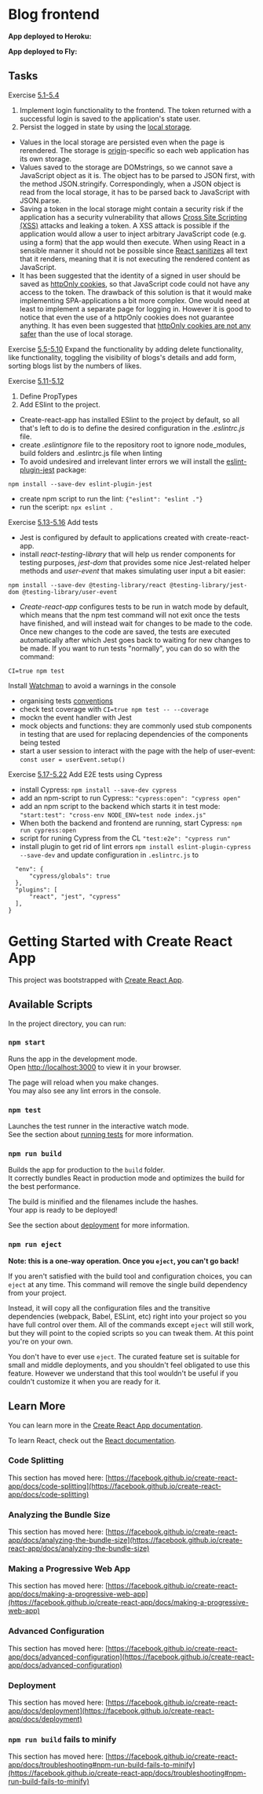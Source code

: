 # Blog frontend

**App deployed to Heroku:**

**App deployed to Fly:**

## Tasks
Exercise [5.1-5.4](https://fullstackopen.com/en/part5/login_in_frontend#exercises-5-1-5-4)
1. Implement login functionality to the frontend. The token returned with a successful login is saved to the application's state user.
2. Persist the logged in state by using the [local storage](https://developer.mozilla.org/en-US/docs/Web/API/Storage).
- Values in the local storage are persisted even when the page is rerendered. The storage is [origin](https://developer.mozilla.org/en-US/docs/Glossary/Origin)-specific so each web application has its own storage.
- Values saved to the storage are DOMstrings, so we cannot save a JavaScript object as it is. The object has to be parsed to JSON first, with the method JSON.stringify. Correspondingly, when a JSON object is read from the local storage, it has to be parsed back to JavaScript with JSON.parse.
- Saving a token in the local storage might contain a security risk if the application has a security vulnerability that allows [Cross Site Scripting (XSS)](https://owasp.org/www-community/attacks/xss/) attacks and leaking a token. A XSS attack is possible if the application would allow a user to inject arbitrary JavaScript code (e.g. using a form) that the app would then execute. When using React in a sensible manner it should not be possible since [React sanitizes](https://reactjs.org/docs/introducing-jsx.html#jsx-prevents-injection-attacks) all text that it renders, meaning that it is not executing the rendered content as JavaScript.
- It has been suggested that the identity of a signed in user should be saved as [httpOnly cookies](https://developer.mozilla.org/en-US/docs/Web/HTTP/Cookies#restrict_access_to_cookies), so that JavaScript code could not have any access to the token. The drawback of this solution is that it would make implementing SPA-applications a bit more complex. One would need at least to implement a separate page for logging in. However it is good to notice that even the use of a httpOnly cookies does not guarantee anything. It has even been suggested that [httpOnly cookies are not any safer](https://academind.com/tutorials/localstorage-vs-cookies-xss/) than the use of local storage.

Exercise [5.5-5.10](https://fullstackopen.com/en/part5/props_children_and_proptypes#exercises-5-5-5-10)
Expand the functionality by adding delete functionality, like functionality, toggling the visibility of blogs's details and add form, sorting blogs list by the numbers of likes.

Exercise [5.11-5.12](https://fullstackopen.com/en/part5/props_children_and_proptypes#exercises-5-11-5-12)
1. Define PropTypes
2. Add ESlint to the project.
- Create-react-app has installed ESlint to the project by default, so all that's left to do is to define the desired configuration in the _.eslintrc.js_ file.
- create _.eslintignore_ file to the repository root to ignore node_modules, build folders and .eslintrc.js file when linting
- To avoid undesired and irrelevant linter errors we will install the [eslint-plugin-jest](https://www.npmjs.com/package/eslint-plugin-jest) package:
```
npm install --save-dev eslint-plugin-jest
```
- create npm script to run the lint: `{"eslint": "eslint ."}`
- run the sceript: `npx eslint .`

Exercise [5.13-5.16](https://fullstackopen.com/en/part5/testing_react_apps#exercises-5-13-5-16)
Add tests
- Jest is configured by default to applications created with create-react-app.
- install _react-testing-library_ that will help us render components for testing purposes, _jest-dom_ that provides some nice Jest-related helper methods and _user-event_ that makes simulating user input a bit easier:
```
npm install --save-dev @testing-library/react @testing-library/jest-dom @testing-library/user-event
```
- _Create-react-app_ configures tests to be run in watch mode by default, which means that the npm test command will not exit once the tests have finished, and will instead wait for changes to be made to the code. Once new changes to the code are saved, the tests are executed automatically after which Jest goes back to waiting for new changes to be made. If you want to run tests "normally", you can do so with the command:
```
CI=true npm test
```
Install [Watchman](https://facebook.github.io/watchman/) to avoid a warnings in the console
- organising tests [conventions](https://medium.com/@jeff_long/organizing-tests-in-jest-17fc431ff850)
- check test coverage with `CI=true npm test -- --coverage`
- mockn the event handler with Jest
- mock objects and functions: they are commonly used stub components in testing that are used for replacing dependencies of the components being tested
- start a user session to interact with the page with the help of user-event: `const user = userEvent.setup()`

Exercise [5.17-5.22](https://fullstackopen.com/en/part5/end_to_end_testing#exercises-5-17-5-22)
Add E2E tests using Cypress
- install Cypress: `npm install --save-dev cypress`
- add an npm-script to run Cypress:: `"cypress:open": "cypress open"`
- add an npm script to the backend which starts it in test mode: `"start:test": "cross-env NODE_ENV=test node index.js"`
- When both the backend and frontend are running, start Cypress:
`npm run cypress:open`
- script for runing Cypress from the CL `"test:e2e": "cypress run"`
- install plugin to get rid of lint errors `npm install eslint-plugin-cypress --save-dev` and update configuration in `.eslintrc.js` to
```
  "env": {
      "cypress/globals": true
  },
  "plugins": [
      "react", "jest", "cypress"
  ],
}
```

# Getting Started with Create React App

This project was bootstrapped with [Create React App](https://github.com/facebook/create-react-app).

## Available Scripts

In the project directory, you can run:

### `npm start`

Runs the app in the development mode.\
Open [http://localhost:3000](http://localhost:3000) to view it in your browser.

The page will reload when you make changes.\
You may also see any lint errors in the console.

### `npm test`

Launches the test runner in the interactive watch mode.\
See the section about [running tests](https://facebook.github.io/create-react-app/docs/running-tests) for more information.

### `npm run build`

Builds the app for production to the `build` folder.\
It correctly bundles React in production mode and optimizes the build for the best performance.

The build is minified and the filenames include the hashes.\
Your app is ready to be deployed!

See the section about [deployment](https://facebook.github.io/create-react-app/docs/deployment) for more information.

### `npm run eject`

**Note: this is a one-way operation. Once you `eject`, you can't go back!**

If you aren't satisfied with the build tool and configuration choices, you can `eject` at any time. This command will remove the single build dependency from your project.

Instead, it will copy all the configuration files and the transitive dependencies (webpack, Babel, ESLint, etc) right into your project so you have full control over them. All of the commands except `eject` will still work, but they will point to the copied scripts so you can tweak them. At this point you're on your own.

You don't have to ever use `eject`. The curated feature set is suitable for small and middle deployments, and you shouldn't feel obligated to use this feature. However we understand that this tool wouldn't be useful if you couldn't customize it when you are ready for it.

## Learn More

You can learn more in the [Create React App documentation](https://facebook.github.io/create-react-app/docs/getting-started).

To learn React, check out the [React documentation](https://reactjs.org/).

### Code Splitting

This section has moved here: [https://facebook.github.io/create-react-app/docs/code-splitting](https://facebook.github.io/create-react-app/docs/code-splitting)

### Analyzing the Bundle Size

This section has moved here: [https://facebook.github.io/create-react-app/docs/analyzing-the-bundle-size](https://facebook.github.io/create-react-app/docs/analyzing-the-bundle-size)

### Making a Progressive Web App

This section has moved here: [https://facebook.github.io/create-react-app/docs/making-a-progressive-web-app](https://facebook.github.io/create-react-app/docs/making-a-progressive-web-app)

### Advanced Configuration

This section has moved here: [https://facebook.github.io/create-react-app/docs/advanced-configuration](https://facebook.github.io/create-react-app/docs/advanced-configuration)

### Deployment

This section has moved here: [https://facebook.github.io/create-react-app/docs/deployment](https://facebook.github.io/create-react-app/docs/deployment)

### `npm run build` fails to minify

This section has moved here: [https://facebook.github.io/create-react-app/docs/troubleshooting#npm-run-build-fails-to-minify](https://facebook.github.io/create-react-app/docs/troubleshooting#npm-run-build-fails-to-minify)
